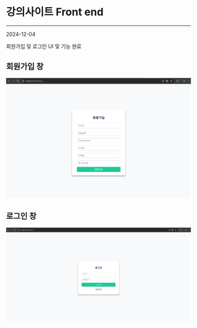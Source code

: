 # 강의사이트 Front end



<hr>

2024-12-04 

회원가입 및 로그인 UI 및 기능 완료

## 회원가입 창
![회원가입 이미지](https://github.com/mingyeol1/lecture-f/blob/main/SignUp.png)


## 로그인 창
![로그인 이미지](https://github.com/mingyeol1/lecture-f/blob/main/SignIn.png)
